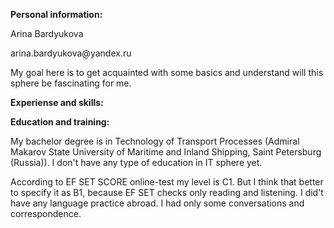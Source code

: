 **Personal information:**

<p>Arina Bardyukova</p>
<p>arina.bardyukova@yandex.ru</p>
<p>My goal here is to get acquainted with some basics and understand will this sphere be fascinating for me. </p>

**Experiense and skills:**


**Education and training:**

<p>My bachelor degree is in Technology of Transport Processes (Admiral Makarov State University of Maritime and Inland Shipping, Saint Petersburg (Russia)).
I don't have any type of education in IT sphere yet.</p>
<p>According to EF SET SCORE online-test my level is C1. But I think that better to specify it as B1, because EF SET checks only reading and listening. I did't have any language practice abroad. 
I had only some conversations and correspondence.</p>
